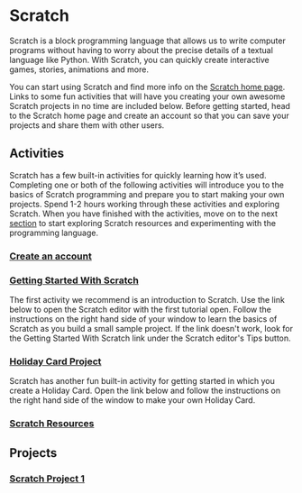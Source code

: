 Scratch
=======
Scratch is a block programming language that allows us to write computer programs without having to worry about the precise details of a textual language like Python. With Scratch, you can quickly create interactive games, stories, animations and more.

You can start using Scratch and find more info on the <a href="http://scratch.mit.edu" target="new">Scratch home page</a>. Links to some fun activities that will have you creating your own awesome Scratch projects in no time are included below. Before getting started, head to the Scratch home page and create an account so that you can save your projects and share them with other users.

## Activities
Scratch has a few built-in activities for quickly learning how it’s used. Completing one or both of the following activities will introduce you to the basics of Scratch programming and prepare you to start making your own projects. Spend 1-2 hours working through these activities and exploring Scratch. When you have finished with the activities, move on to the next [section](README.md#projects) to start exploring Scratch resources and experimenting with the programming language.

### [Create an account](CreateAnAccount.md)


### [Getting Started With Scratch](GettingStartedWithScratch.md)
The first activity we recommend is an introduction to Scratch. Use the link below to open the Scratch editor with the first tutorial open. Follow the instructions on the right hand side of your window to learn the basics of Scratch as you build a small sample project. If the link doesn't work, look for the Getting Started With Scratch link under the Scratch editor's Tips button.
   

### [Holiday Card Project](HolidayCard.md) 
Scratch has another fun built-in activity for getting started in which you create a Holiday Card. Open the link below and follow the instructions on the right hand side of the window to make your own Holiday Card.
  

### [Scratch Resources](ScratchResources.md)   

## Projects
### [Scratch Project 1](ScratchProject1.md)
